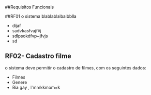 ##Requisitos Funcionais

##RF01
o sistema blablablalbalbblla
- dijaf
- sadvkasfvajfṽj
- sdlpsokdfvp~jfvjs
- sd

## RF02- Cadastro filme
o sistema deve permitir o cadastro de filmes, com os seguintes dados:

- Filmes
- Genere
- Bia gay
, l'mmkkmom=k